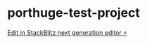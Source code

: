 # porthuge-test-project

[Edit in StackBlitz next generation editor ⚡️](https://stackblitz.com/~/github.com/Topabaem05/porthuge-test-project)